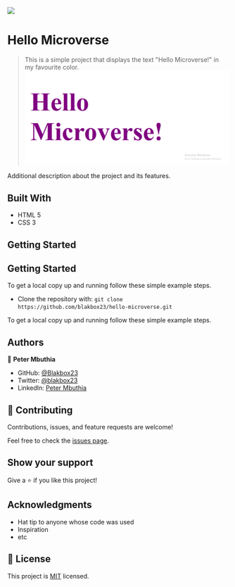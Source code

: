 ![](https://img.shields.io/badge/Microverse-blueviolet)

# Hello Microverse

> This is a simple project that displays the text "Hello Microverse!" in my favourite color. 
![screenshot](./Capture.PNG)


Additional description about the project and its features.

## Built With

- HTML 5
- CSS 3

## Getting Started

## Getting Started

To get a local copy up and running follow these simple example steps.
- Clone the repository with:
`git clone https://github.com/blakbox23/hello-microverse.git`

To get a local copy up and running follow these simple example steps.

## Authors

👤 **Peter Mbuthia**

- GitHub: [@Blakbox23](https://github.com/blakbox23)
- Twitter: [@blakbox23](https://twitter.com/blakbox23)
- LinkedIn: [Peter Mbuthia](https://www.linkedin.com/in/peter-mbuthia)


## 🤝 Contributing

Contributions, issues, and feature requests are welcome!

Feel free to check the [issues page](../../issues/).

## Show your support

Give a ⭐️ if you like this project!

## Acknowledgments

- Hat tip to anyone whose code was used
- Inspiration
- etc

## 📝 License

This project is [MIT](./MIT.md) licensed.